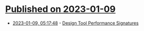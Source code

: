 # [Published on 2023-01-09](index.md)

* [2023-01-09, 05:17:48](https://news.ycombinator.com/item?id=34307053) - [Design Tool Performance Signatures](https://bjango.com/articles/perfsignatures/)
